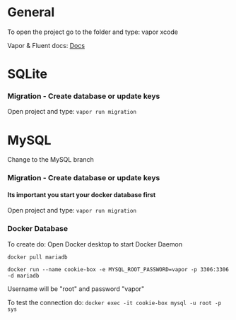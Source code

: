 # General
To open the project go to the folder and type:
vapor xcode

Vapor & Fluent docs: [Docs](https://docs.vapor.codes/4.0/fluent/overview/)

# SQLite
### Migration - Create database or update keys
Open project and type: `vapor run migration`

# MySQL
Change to the MySQL branch
### Migration - Create database or update keys
#### Its important you start your docker database first
Open project and type: `vapor run migration`
                            
### Docker Database
To create do:
Open Docker desktop to start Docker Daemon

` docker pull mariadb `
                            
` docker run --name cookie-box -e MYSQL_ROOT_PASSWORD=vapor -p 3306:3306 -d mariadb `
                            
Username will be "root" and password "vapor"

To test the connection do:
` docker exec -it cookie-box mysql -u root -p sys `


